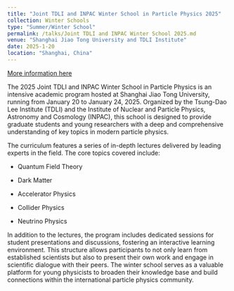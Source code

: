 ```yaml
---
title: "Joint TDLI and INPAC Winter School in Particle Physics 2025"
collection: Winter Schools
type: "Summer/Winter School"
permalink: /talks/Joint TDLI and INPAC Winter School 2025.md
venue: "Shanghai Jiao Tong University and TDLI Institute"
date: 2025-1-20
location: "Shanghai, China"
---
```


[More information here](https://indico-tdli.sjtu.edu.cn/event/2696/timetable/#20250120)

The 2025 Joint TDLI and INPAC Winter School in Particle Physics is an intensive academic program hosted at Shanghai Jiao Tong University, running from January 20 to January 24, 2025. Organized by the Tsung-Dao Lee Institute (TDLI) and the Institute of Nuclear and Particle Physics, Astronomy and Cosmology (INPAC), this school is designed to provide graduate students and young researchers with a deep and comprehensive understanding of key topics in modern particle physics.

The curriculum features a series of in-depth lectures delivered by leading experts in the field. The core topics covered include:

- Quantum Field Theory

- Dark Matter

- Accelerator Physics

- Collider Physics

- Neutrino Physics

In addition to the lectures, the program includes dedicated sessions for student presentations and discussions, fostering an interactive learning environment. This structure allows participants to not only learn from established scientists but also to present their own work and engage in scientific dialogue with their peers. The winter school serves as a valuable platform for young physicists to broaden their knowledge base and build connections within the international particle physics community.
